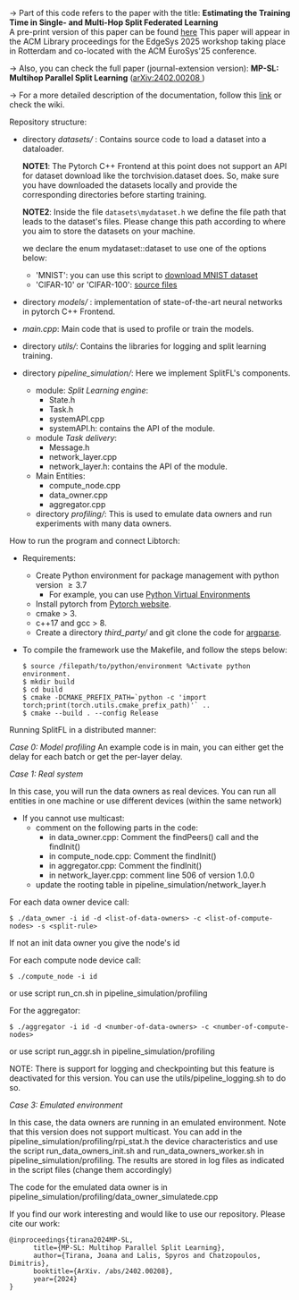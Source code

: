 -> Part of this code refers to the paper with the title: **Estimating the Training Time in Single- and Multi-Hop Split Federated Learning** \
A pre-print version of this paper can be found [here](https://github.com/jtirana98/MultiHop-Federeated-Split-Learning/blob/main/EdgeSys.pdf)
This paper will appear in the ACM Library proceedings for the EdgeSys 2025 workshop taking place in Rotterdam and co-located with the ACM EuroSys'25 conference.

-> Also, you can check the full paper (journal-extension version):  **MP-SL: Multihop Parallel Split Learning** ([arXiv:2402.00208
](https://arxiv.org/abs/2402.00208))


-> For a more detailed description of the documentation, follow this [link](https://docs.google.com/document/d/1DaWOX27c4_4_VUT-l_UrgUV-zFa8UsIZ5zUv06pgc0s/edit?usp=sharing)  or check the wiki.


Repository structure:

  
- directory *datasets/* :
    Contains source code to load a dataset into a dataloader.

    **NOTE1**: The Pytorch C++ Frontend at this point does not support an API for dataset download like the torchvision.dataset does. So, make sure you have downloaded the datasets locally and provide the corresponding directories before starting training.

    **NOTE2**: Inside the file `datasets\mydataset.h` we define the file path that leads to the dataset's files. Please change this path according to where you aim to store the datasets on your machine.

    we declare the enum mydataset::dataset to use one of the options below:
    - 'MNIST': you can use this script to [download MNIST dataset](https://gist.github.com/goldsborough/6dd52a5e01ed73a642c1e772084bcd03)
    - 'CIFAR-10' or 'CIFAR-100': [source files](http://www.cs.toronto.edu/~kriz/cifar.html)

- directory *models/* : implementation of state-of-the-art neural networks in pytorch C++ Frontend.

- *main.cpp*: Main code that is used to profile or train the models.
- directory *utils/*: Contains the libraries for logging and split learning training.

- directory *pipeline_simulation/*: Here we implement SplitFL's components.
    - module: *Split Learning engine*:
        -   State.h
        -   Task.h
        -   systemAPI.cpp
        -   systemAPI.h: contains the API of the module.
    -   module *Task delivery*: 
        - Message.h
        - network_layer.cpp
        - network_layer.h: contains the API of the module.
    - Main Entities:
        - compute_node.cpp
        - data_owner.cpp
        - aggregator.cpp
    - directory *profiling/*: This is used to emulate data owners and run experiments with many data owners. 


How to run the program and connect Libtorch:

   - Requirements:
    
        - Create Python environment for package management with python version $\geq 3.7$
            - For example, you can use [Python Virtual Environments](https://uoa-eresearch.github.io/eresearch-cookbook/recipe/2014/11/26/python-virtual-env/)
        - Install pytorch from [Pytorch website](https://pytorch.org/get-started/locally/).
        - cmake > 3.
        - c++17 and gcc > 8.
        - Create a directory *third_party/* and git clone the code for [argparse](https://github.com/p-ranav/argparsehttps://github.com/p-ranav/argparse).

  - To compile the framework use the Makefile, and follow the steps below:
        
        $ source /filepath/to/python/environment %Activate python environment.
        $ mkdir build 
        $ cd build
        $ cmake -DCMAKE_PREFIX_PATH=`python -c 'import torch;print(torch.utils.cmake_prefix_path)'` ..
        $ cmake --build . --config Release


Running SplitFL in a distributed manner:

*Case 0: Model profiling*
An example code is in main, you can either get the delay for each batch or get the per-layer delay.

*Case 1: Real system*

In this case, you will run the data owners as real devices. You can run all entities in one machine or use different devices (within the same network)

- If you cannot use multicast:
    - comment on the following parts in the code:
        - in data_owner.cpp: Comment the findPeers() call and the findInit()
        - in compute_node.cpp: Comment the findInit()
        - in aggregator.cpp: Comment the findInit()
        - in network_layer.cpp: comment line 506 of version 1.0.0
    - update the rooting table in pipeline_simulation/network_layer.h

For each data owner device call: 

    $ ./data_owner -i id -d <list-of-data-owners> -c <list-of-compute-nodes> -s <split-rule>

If not an init data owner you give the node's id

For each compute node device call:

    $ ./compute_node -i id

or use script run_cn.sh in pipeline_simulation/profiling

For the aggregator:

    $ ./aggregator -i id -d <number-of-data-owners> -c <number-of-compute-nodes>

or use script run_aggr.sh in pipeline_simulation/profiling

NOTE: There is support for logging and checkpointing but this feature is deactivated for this version. You can use the utils/pipeline_logging.sh to do so.

*Case 3: Emulated environment*

In this case, the data owners are running in an emulated environment. Note that this version does not support multicast. 
You can add in the pipeline_simulation/profiling/rpi_stat.h the device characteristics and use the script run_data_owners_init.sh and run_data_owners_worker.sh in 
pipeline_simulation/profiling. 
The results are stored in log files as indicated in the script files (change them accordingly)

The code for the emulated data owner is in pipeline_simulation/profiling/data_owner_simulatede.cpp

If you find our work interesting and would like to use our repository. Please cite our work:

```
@inproceedings{tirana2024MP-SL,
      title={MP-SL: Multihop Parallel Split Learning},
      author={Tirana, Joana and Lalis, Spyros and Chatzopoulos, Dimitris},
      booktitle={ArXiv. /abs/2402.00208},
      year={2024}
}
```

